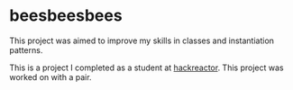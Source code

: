 # beesbeesbees
This project was aimed to improve my skills in classes and instantiation patterns. 

This is a project I completed as a student at [hackreactor](http://hackreactor.com). This project was worked on with a pair.
